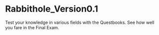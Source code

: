 # Rabbithole_Version0.1
Test your knowledge in various fields with the Questbooks. See how well you fare in the Final Exam.
